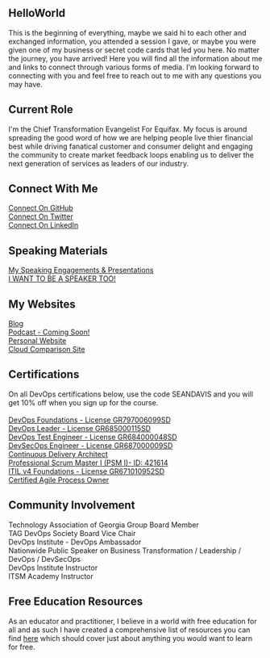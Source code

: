 ## HelloWorld
This is the beginning of everything, maybe we said hi to each other and exchanged information, you attended a session I gave, or maybe you were given one of my business or secret code cards that led you here. No matter the journey, you have arrived! Here you will find all the information about me and links to connect through various forms of media. I'm looking forward to connecting with you and feel free to reach out to me with any questions you may have. 

## Current Role
I'm the Chief Transformation Evangelist For Equifax. My focus is around spreading the good word of how we are helping people live thier financial best while driving fanatical customer and consumer delight and engaging the community to create market feedback loops enabling us to deliver the next generation of services as leaders of our industry. <br>

## Connect With Me
[Connect On GitHub](http://github.com/imseandavis) <br>
[Connect On Twitter](http://twitter.com/seanasaservice) <br>
[Connect On LinkedIn](http://linkedin.com/in/imseandavis) <br>

## Speaking Materials
[My Speaking Engagements & Presentations](http://github.com/imseandavis/presentations) <br>
[I WANT TO BE A SPEAKER TOO!](https://github.com/imseandavis/Presentations/tree/master/Speaker)

## My Websites
[Blog](http://imseandavis.com/blog) <br>
[Podcast - Coming Soon!](#) <br>
[Personal Website](http://imseandavis.com) <br>
[Cloud Comparison Site](http://cloudcomparison.seanasaservice.com/) 

## Certifications
On all DevOps certifications below, use the code SEANDAVIS and you will get 10% off when you sign up for the course.<br><br>
[DevOps Foundations - License GR797006099SD](https://www.itsmacademy.com/dofnd/) <br>
[DevOps Leader - License GR685000115SD](https://www.itsmacademy.com/dol/) <br>
[DevOps Test Engineer - License GR684000048SD](https://www.itsmacademy.com/dte/) <br>
[DevSecOps Engineer - License GR687000009SD](http://itsm.com/dsoe/) <br>
[Continuous Delivery Architect](https://www.itsmacademy.com/cda/) <br>
[Professional Scrum Master I (PSM I)- ID: 421614](https://www.scrum.org/user/421614) <br>
[ITIL v4 Foundations - License GR671010952SD](https://www.itsmacademy.com/itil4fnd/) <br>
[Certified Agile Process Owner](https://www.itsmacademy.com/capo/)

## Community Involvement
Technology Association of Georgia Group Board Member <br>
TAG DevOps Society Board Vice Chair <br>
DevOps Institute - DevOps Ambassador <br>
Nationwide Public Speaker on Business Transformation / Leadership / DevOps / DevSecOps <br>
DevOps Institute Instructor <br>
ITSM Academy Instructor <br>

## Free Education Resources
As an educator and practitioner, I believe in a world with free education for all and as such I have created a comprehensive list of resources you can find [here](https://github.com/imseandavis/HelloWorld/blob/master/EDUCATION.md) which should cover just about anything you would want to learn for free.
